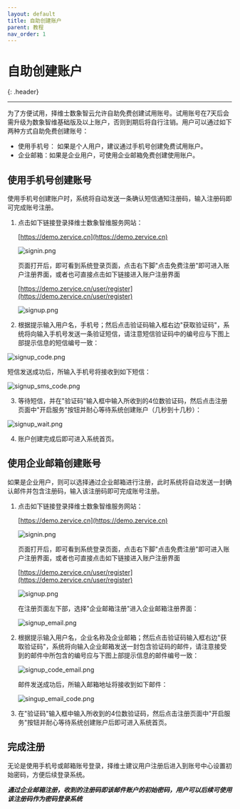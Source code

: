 ```yaml
---
layout: default
title: 自助创建账户
parent: 教程
nav_order: 1
---
```


# 自助创建账户
{: .header}

---

为了方便试用，择维士数象智云允许自助免费创建试用账号。试用账号在7天后会需升级为数象智维基础版及以上账户，否则到期后将自行注销。用户可以通过如下两种方式自助免费创建账号：
* 使用手机号： 如果是个人用户，建议通过手机号创建免费试用账户。
* 企业邮箱：如果是企业用户，可使用企业邮箱免费创建使用账户。

## 使用手机号创建账号
使用手机号创建账户时，系统将自动发送一条确认短信通知注册码，输入注册码即可完成账号注册。

1. 点击如下链接登录择维士数象智维服务网站：

   [https://demo.zervice.cn](https://demo.zervice.cn)

   ![signin.png](/assets/images/tutorial/account/signin.png)

   页面打开后，即可看到系统登录页面，点击右下脚"点击免费注册"即可进入账户注册界面，或者也可直接点击如下链接进入账户注册界面

   [https://demo.zervice.cn/user/register](https://demo.zervice.cn/user/register)

   ![signup.png](/assets/images/tutorial/account/signup.png)

2. 根据提示输入用户名，手机号；然后点击验证码输入框右边"获取验证码"，系统将向输入手机号发送一条验证短信，请注意短信验证码中的编号应与下图上部提示信息的短信编号一致：

![signup_code.png](/assets/images/tutorial/account/signup_code.png)

   短信发送成功后，所输入手机号将接收到如下短信：

![signup_sms_code.png](/assets/images/tutorial/account/signup_sms_code.png)

3. 等待短信，并在"验证码"输入框中输入所收到的4位数验证码，然后点击注册页面中"开启服务"按钮并耐心等待系统创建账户（几秒到十几秒）：

![signup_wait.png](/assets/images/tutorial/account/signup_wait.png)

4. 账户创建完成后即可进入系统首页。

## 使用企业邮箱创建账号

如果是企业用户，则可以选择通过企业邮箱进行注册，此时系统将自动发送一封确认邮件并包含注册码，输入该注册码即可完成账号注册。

1. 点击如下链接登录择维士数象智维服务网站：

   [https://demo.zervice.cn](https://demo.zervice.cn)

   ![signin.png](/assets/images/tutorial/account/signin.png)

   页面打开后，即可看到系统登录页面，点击右下脚"点击免费注册"即可进入账户注册界面，或者也可直接点击如下链接进入账户注册界面

   [https://demo.zervice.cn/user/register](https://demo.zervice.cn/user/register)

   ![signup.png](/assets/images/tutorial/account/signup.png)

   在注册页面左下部，选择"企业邮箱注册"进入企业邮箱注册界面：

   ![signup_email.png](/assets/images/tutorial/account/signup_email.png)

2. 根据提示输入用户名，企业名称及企业邮箱；然后点击验证码输入框右边"获取验证码"，系统将向输入企业邮箱发送一封包含验证码的邮件，请注意接受到的邮件中所包含的编号应与下图上部提示信息的邮件编号一致：

   ![signup_code_email.png](/assets/images/tutorial/account/signup_code_email.png)

    邮件发送成功后，所输入邮箱地址将接收到如下邮件：

    ![singup_email_code.png](/assets/images/tutorial/account/signup_email_code.png)

3. 在"验证码"输入框中输入所收到的4位数验证码，然后点击注册页面中"开启服务"按钮并耐心等待系统创建账户后即可进入系统首页。

## 完成注册

无论是使用手机号或邮箱账号登录，择维士建议用户注册后进入到账号中心设置初始密码，方便后续登录系统。

***通过企业邮箱注册，收到的注册码即该邮件账户的初始密码，用户可以后续可使用该注册码作为密码登录系统***
